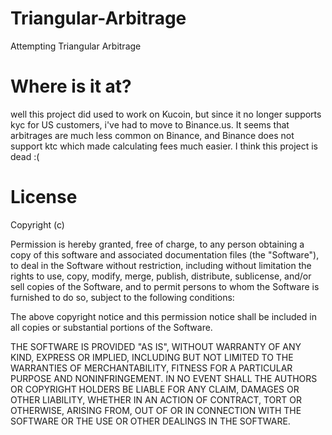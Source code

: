 # Triangular-Arbitrage

Attempting Triangular Arbitrage

# Where is it at?

well this project did used to work on Kucoin, but since it no longer supports kyc for US customers, i've had to move to Binance.us.
It seems that arbitrages are much less common on Binance, and Binance does not support ktc which made calculating fees much easier. 
I think this project is dead :(

# License

Copyright (c) <year> <copyright holders>

Permission is hereby granted, free of charge, to any person obtaining a copy
of this software and associated documentation files (the "Software"), to deal
in the Software without restriction, including without limitation the rights
to use, copy, modify, merge, publish, distribute, sublicense, and/or sell
copies of the Software, and to permit persons to whom the Software is
furnished to do so, subject to the following conditions:

The above copyright notice and this permission notice shall be included in all
copies or substantial portions of the Software.

THE SOFTWARE IS PROVIDED "AS IS", WITHOUT WARRANTY OF ANY KIND, EXPRESS OR
IMPLIED, INCLUDING BUT NOT LIMITED TO THE WARRANTIES OF MERCHANTABILITY,
FITNESS FOR A PARTICULAR PURPOSE AND NONINFRINGEMENT. IN NO EVENT SHALL THE
AUTHORS OR COPYRIGHT HOLDERS BE LIABLE FOR ANY CLAIM, DAMAGES OR OTHER
LIABILITY, WHETHER IN AN ACTION OF CONTRACT, TORT OR OTHERWISE, ARISING FROM,
OUT OF OR IN CONNECTION WITH THE SOFTWARE OR THE USE OR OTHER DEALINGS IN THE
SOFTWARE.
